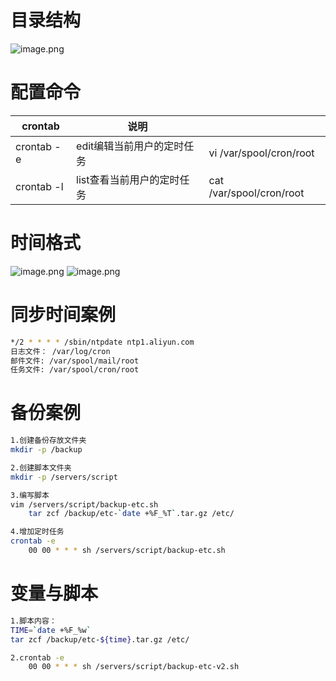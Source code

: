 # 目录结构
![image.png](https://lvyusen-1316126434.cos.ap-guangzhou.myqcloud.com/images/202411070145431.png?imageSlim)
# 配置命令

| crontab    | 说明              |                          |
| ---------- | --------------- | ------------------------ |
| crontab -e | edit编辑当前用户的定时任务 | vi  /var/spool/cron/root |
| crontab -l | list查看当前用户的定时任务 | cat /var/spool/cron/root |
# 时间格式
![image.png](https://lvyusen-1316126434.cos.ap-guangzhou.myqcloud.com/images/202411070207654.png?imageSlim)
![image.png](https://lvyusen-1316126434.cos.ap-guangzhou.myqcloud.com/images/202411070220302.png?imageSlim)
# 同步时间案例
```bash
*/2 * * * * /sbin/ntpdate ntp1.aliyun.com
日志文件： /var/log/cron
邮件文件: /var/spool/mail/root
任务文件: /var/spool/cron/root
```
# 备份案例
```bash
1.创建备份存放文件夹
mkdir -p /backup

2.创建脚本文件夹
mkdir -p /servers/script

3.编写脚本
vim /servers/script/backup-etc.sh
	tar zcf /backup/etc-`date +%F_%T`.tar.gz /etc/

4.增加定时任务
crontab -e
	00 00 * * * sh /servers/script/backup-etc.sh
```
# 变量与脚本
```bash
1.脚本内容：
TIME=`date +%F_%w`
tar zcf /backup/etc-${time}.tar.gz /etc/

2.crontab -e
	00 00 * * * sh /servers/script/backup-etc-v2.sh
```